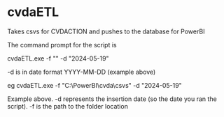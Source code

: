 # cvdaETL

Takes csvs for CVDACTION and pushes to the database for PowerBI

The command prompt for the script is

cvdaETL.exe -f "<path to csv folder including root>" -d "2024-05-19"

-d is in date format YYYY-MM-DD (example above)

eg cvdaETL.exe -f "C:\PowerBI\cvda\csvs" -d "2024-05-19"

Example above.
 -d represents the insertion date (so the date you ran the script).
 -f is the path to the folder location
